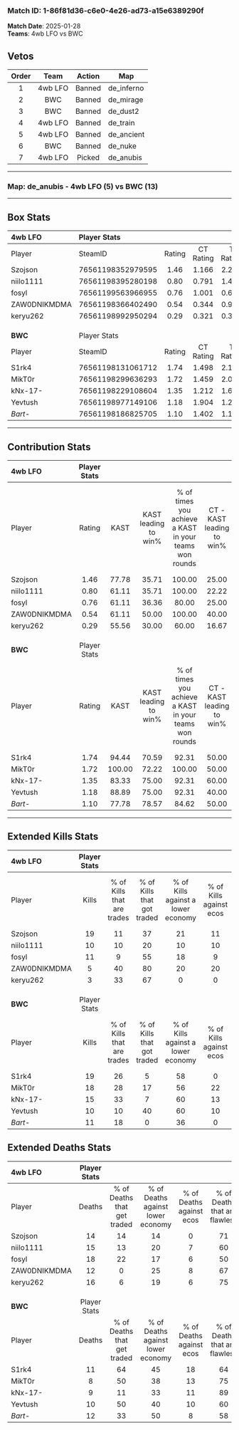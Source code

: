 ### Match ID: 1-86f81d36-c6e0-4e26-ad73-a15e6389290f  
**Match Date**: 2025-01-28  
**Teams**: 4wb LFO vs BWC  

## Vetos  

| Order | Team | Action | Map |
| :---: | :--: | :----: | --- |
| 1 | 4wb LFO | Banned | de_inferno |
| 2 | BWC | Banned | de_mirage |
| 3 | BWC | Banned | de_dust2 |
| 4 | 4wb LFO | Banned | de_train |
| 5 | 4wb LFO | Banned | de_ancient |
| 6 | BWC | Banned | de_nuke |
| 7 | 4wb LFO | Picked | de_anubis |

---  

### **Map**: de_anubis - 4wb LFO (5) vs BWC (13)  
---  

## Box Stats  

| **4wb LFO**  | Player Stats      |        |           |          |        |       |       |         |        |      |     |
| :- | :- | :-: | :-: | :-: | :-: | :-: | :-: | :-: | :-: | :-: | :-: |
| Player       | SteamID           | Rating | CT Rating | T Rating |  KAST  |  ADR  | Kills | Assists | Deaths | K/D  | HS% |
| Szojson      | 76561198352979595 |  1.46  |   1.166   |  2.228   | 77.78  | 100.9 |  19   |    2    |   14   | 1.36 | 78  |
| niilo1111    | 76561198395280198 |  0.80  |   0.791   |  1.423   | 61.11  | 74.6  |  10   |    4    |   15   | 0.67 | 40  |
| fosyl        | 76561199563966955 |  0.76  |   1.001   |  0.641   | 61.11  | 70.3  |  11   |    6    |   18   | 0.61 | 36  |
| ZAW0DNIKMDMA | 76561198366402490 |  0.54  |   0.344   |  0.914   | 61.11  | 38.6  |   5   |    5    |   12   | 0.42 |  0  |
| keryu262     | 76561198992950294 |  0.29  |   0.321   |  0.319   | 55.56  | 37.6  |   3   |    6    |   16   | 0.19 |  0  |
|              |                   |        |           |          |        |       |       |         |        |      |     |
|              |                   |        |           |          |        |       |       |         |        |      |     |
|              |                   |        |           |          |        |       |       |         |        |      |     |
| **BWC**      | Player Stats      |        |           |          |        |       |       |         |        |      |     |
| Player       | SteamID           | Rating | CT Rating | T Rating |  KAST  |  ADR  | Kills | Assists | Deaths | K/D  | HS% |
| S1rk4        | 76561198131061712 |  1.74  |   1.498   |  2.173   | 94.44  | 110.2 |  19   |    9    |   11   | 1.73 | 42  |
| MikT0r       | 76561198299636293 |  1.72  |   1.459   |  2.037   | 100.00 | 87.9  |  18   |    4    |   8    | 2.25 | 44  |
| kNx-17-      | 76561198229108604 |  1.35  |   1.212   |  1.680   | 83.33  | 69.9  |  15   |    1    |   9    | 1.67 | 33  |
| Yevtush      | 76561198977149106 |  1.18  |   1.904   |  1.216   | 88.89  | 78.1  |  10   |    7    |   10   | 1.00 | 50  |
| _Bart-_      | 76561198186825705 |  1.10  |   1.402   |  1.134   | 77.78  | 75.4  |  11   |   11    |   12   | 0.92 | 36  |
---  

## Contribution Stats  

| **4wb LFO**  | Player Stats |        |                      |                                                        |                           |                                                             |                          |                                                            |
| :- | :-: | :-: | :-: | :-: | :-: | :-: | :-: | :-: |
| Player       |    Rating    |  KAST  | KAST leading to win% | % of times you achieve a KAST in your teams won rounds | CT - KAST leading to win% | CT - % of times you achieve a KAST in your teams won rounds | T - KAST leading to win% | T - % of times you achieve a KAST in your teams won rounds |
| Szojson      |     1.46     | 77.78  |        35.71         |                         100.00                         |           25.00           |                           100.00                            |          50.00           |                           100.00                           |
| niilo1111    |     0.80     | 61.11  |        35.71         |                         100.00                         |           22.22           |                           100.00                            |          60.00           |                           100.00                           |
| fosyl        |     0.76     | 61.11  |        36.36         |                         80.00                          |           25.00           |                           100.00                            |          66.67           |                           66.67                            |
| ZAW0DNIKMDMA |     0.54     | 61.11  |        50.00         |                         100.00                         |           40.00           |                           100.00                            |          60.00           |                           100.00                           |
| keryu262     |     0.29     | 55.56  |        30.00         |                         60.00                          |           16.67           |                            50.00                            |          50.00           |                           66.67                            |
|              |              |        |                      |                                                        |                           |                                                             |                          |                                                            |
|              |              |        |                      |                                                        |                           |                                                             |                          |                                                            |
|              |              |        |                      |                                                        |                           |                                                             |                          |                                                            |
| **BWC**      | Player Stats |        |                      |                                                        |                           |                                                             |                          |                                                            |
| Player       |    Rating    |  KAST  | KAST leading to win% | % of times you achieve a KAST in your teams won rounds | CT - KAST leading to win% | CT - % of times you achieve a KAST in your teams won rounds | T - KAST leading to win% | T - % of times you achieve a KAST in your teams won rounds |
| S1rk4        |     1.74     | 94.44  |        70.59         |                         92.31                          |           50.00           |                           100.00                            |          81.82           |                           90.00                            |
| MikT0r       |     1.72     | 100.00 |        72.22         |                         100.00                         |           50.00           |                           100.00                            |          83.33           |                           100.00                           |
| kNx-17-      |     1.35     | 83.33  |        75.00         |                         92.31                          |           60.00           |                           100.00                            |          81.82           |                           90.00                            |
| Yevtush      |     1.18     | 88.89  |        75.00         |                         92.31                          |           40.00           |                            66.67                            |          90.91           |                           100.00                           |
| _Bart-_      |     1.10     | 77.78  |        78.57         |                         84.62                          |           50.00           |                            66.67                            |          90.00           |                           90.00                            |
---  

## Extended Kills Stats  

| **4wb LFO**  | Player Stats |                            |                            |                                    |                         |                              |                                 |                                       |                    |           |
| :- | :-: | :-: | :-: | :-: | :-: | :-: | :-: | :-: | :-: | :-: |
| Player       |    Kills     | % of Kills that are trades | % of Kills that got traded | % of Kills against a lower economy | % of Kills against ecos | % of Kills that are flawless | % of Kills that are close duels | % of Kills that are assisted by flash | Pistol Round Kills | AWP Kills |
| Szojson      |      19      |             11             |             37             |                 21                 |           11            |              63              |                5                |                   0                   |         1          |     4     |
| niilo1111    |      10      |             10             |             20             |                 10                 |           10            |              70              |                0                |                   0                   |         1          |     4     |
| fosyl        |      11      |             9              |             55             |                 18                 |            9            |              64              |                9                |                   0                   |         1          |     0     |
| ZAW0DNIKMDMA |      5       |             40             |             80             |                 20                 |           20            |              80              |                0                |                   0                   |         1          |     1     |
| keryu262     |      3       |             33             |             67             |                 0                  |            0            |              67              |               33                |                   0                   |         0          |     0     |
|              |              |                            |                            |                                    |                         |                              |                                 |                                       |                    |           |
|              |              |                            |                            |                                    |                         |                              |                                 |                                       |                    |           |
|              |              |                            |                            |                                    |                         |                              |                                 |                                       |                    |           |
| **BWC**      | Player Stats |                            |                            |                                    |                         |                              |                                 |                                       |                    |           |
| Player       |    Kills     | % of Kills that are trades | % of Kills that got traded | % of Kills against a lower economy | % of Kills against ecos | % of Kills that are flawless | % of Kills that are close duels | % of Kills that are assisted by flash | Pistol Round Kills | AWP Kills |
| S1rk4        |      19      |             26             |             5              |                 58                 |            0            |              58              |                0                |                  11                   |         0          |     0     |
| MikT0r       |      18      |             28             |             17             |                 56                 |           22            |              72              |                0                |                  11                   |         0          |     1     |
| kNx-17-      |      15      |             33             |             7              |                 60                 |           13            |              93              |                7                |                   0                   |         9          |     2     |
| Yevtush      |      10      |             10             |             40             |                 60                 |           10            |              60              |                0                |                   0                   |         0          |     3     |
| _Bart-_      |      11      |             18             |             0              |                 36                 |            0            |              55              |                0                |                   9                   |         0          |     1     |
## Extended Deaths Stats  

| **4wb LFO**  | Player Stats |                             |                                   |                          |                               |                            |                           |               |
| :- | :-: | :-: | :-: | :-: | :-: | :-: | :-: | :-: |
| Player       |    Deaths    | % of Deaths that get traded | % of Deaths against lower economy | % of Deaths against ecos | % of Deaths that are flawless | % of Deaths that are close | % of Deaths while blinded | Deaths to AWP |
| Szojson      |      14      |             14              |                14                 |            0             |              71               |             0              |             0             |       1       |
| niilo1111    |      15      |             13              |                20                 |            7             |              60               |             0              |             7             |       1       |
| fosyl        |      18      |             22              |                17                 |            6             |              50               |             0              |             6             |       3       |
| ZAW0DNIKMDMA |      12      |              0              |                25                 |            8             |              67               |             0              |            17             |       1       |
| keryu262     |      16      |              6              |                19                 |            6             |              75               |             6              |             6             |       2       |
|              |              |                             |                                   |                          |                               |                            |                           |               |
|              |              |                             |                                   |                          |                               |                            |                           |               |
|              |              |                             |                                   |                          |                               |                            |                           |               |
| **BWC**      | Player Stats |                             |                                   |                          |                               |                            |                           |               |
| Player       |    Deaths    | % of Deaths that get traded | % of Deaths against lower economy | % of Deaths against ecos | % of Deaths that are flawless | % of Deaths that are close | % of Deaths while blinded | Deaths to AWP |
| S1rk4        |      11      |             64              |                45                 |            18            |              64               |             18             |             0             |       2       |
| MikT0r       |      8       |             50              |                38                 |            13            |              75               |             0              |             0             |       1       |
| kNx-17-      |      9       |             11              |                33                 |            11            |              89               |             0              |             0             |       0       |
| Yevtush      |      10      |             50              |                40                 |            10            |              60               |             0              |             0             |       0       |
| _Bart-_      |      12      |             33              |                50                 |            8             |              58               |             8              |             0             |       2       |
